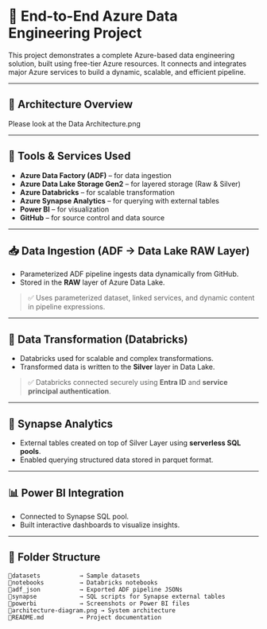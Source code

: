 # 🚀 End-to-End Azure Data Engineering Project

This project demonstrates a complete Azure-based data engineering solution, built using free-tier Azure resources. It connects and integrates major Azure services to build a dynamic, scalable, and efficient pipeline.

---

## 🧱 Architecture Overview

Please look at the Data Architecture.png

---

## 🧰 Tools & Services Used

- **Azure Data Factory (ADF)** – for data ingestion  
- **Azure Data Lake Storage Gen2** – for layered storage (Raw & Silver)  
- **Azure Databricks** – for scalable transformation  
- **Azure Synapse Analytics** – for querying with external tables  
- **Power BI** – for visualization  
- **GitHub** – for source control and data source  

---

## 📥 Data Ingestion (ADF → Data Lake RAW Layer)

- Parameterized ADF pipeline ingests data dynamically from GitHub.  
- Stored in the **RAW** layer of Azure Data Lake.

> ✅ Uses parameterized dataset, linked services, and dynamic content in pipeline expressions.

---

## 🔄 Data Transformation (Databricks)

- Databricks used for scalable and complex transformations.  
- Transformed data is written to the **Silver** layer in Data Lake.

> ✅ Databricks connected securely using **Entra ID** and **service principal authentication**.

---

## 🧮 Synapse Analytics

- External tables created on top of Silver Layer using **serverless SQL pools**.  
- Enabled querying structured data stored in parquet format.

---

## 📊 Power BI Integration

- Connected to Synapse SQL pool.  
- Built interactive dashboards to visualize insights.

---

## 📁 Folder Structure

```text
📂datasets           → Sample datasets  
📂notebooks          → Databricks notebooks  
📂adf_json           → Exported ADF pipeline JSONs  
📂synapse            → SQL scripts for Synapse external tables  
📂powerbi            → Screenshots or Power BI files  
📄architecture-diagram.png → System architecture  
📄README.md          → Project documentation  
